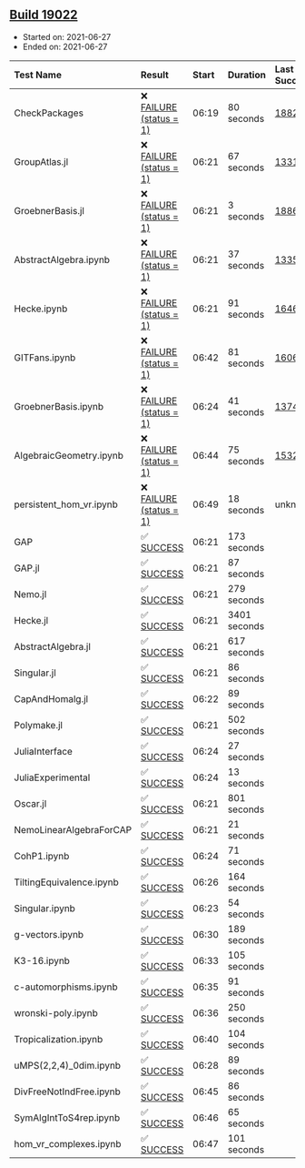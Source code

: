 ## [Build 19022](https://oscarci.mathematik.uni-kl.de/job/oscar/19022/)

* Started on: 2021-06-27
* Ended on: 2021-06-27

| Test Name    | Result | Start | Duration | Last Success | First Failure |
|:-------------|:-------|:------|:---------|:-------------|:--------------|
| CheckPackages | ❌ [FAILURE (status = 1)](https://oscarci.mathematik.uni-kl.de/job/oscar/19022/artifact/logs/build-19022/CheckPackages.log) | 06:19 | 80 seconds | [18822](https://oscarci.mathematik.uni-kl.de/job/oscar/18822/) | [18823](https://oscarci.mathematik.uni-kl.de/job/oscar/18823/) |
| GroupAtlas.jl | ❌ [FAILURE (status = 1)](https://oscarci.mathematik.uni-kl.de/job/oscar/19022/artifact/logs/build-19022/GroupAtlas.jl.log) | 06:21 | 67 seconds | [13311](https://oscarci.mathematik.uni-kl.de/job/oscar/13311/) | [13312](https://oscarci.mathematik.uni-kl.de/job/oscar/13312/) |
| GroebnerBasis.jl | ❌ [FAILURE (status = 1)](https://oscarci.mathematik.uni-kl.de/job/oscar/19022/artifact/logs/build-19022/GroebnerBasis.jl.log) | 06:21 | 3 seconds | [18864](https://oscarci.mathematik.uni-kl.de/job/oscar/18864/) | [18865](https://oscarci.mathematik.uni-kl.de/job/oscar/18865/) |
| AbstractAlgebra.ipynb | ❌ [FAILURE (status = 1)](https://oscarci.mathematik.uni-kl.de/job/oscar/19022/artifact/logs/build-19022/AbstractAlgebra.ipynb.log) | 06:21 | 37 seconds | [13355](https://oscarci.mathematik.uni-kl.de/job/oscar/13355/) | [13356](https://oscarci.mathematik.uni-kl.de/job/oscar/13356/) |
| Hecke.ipynb | ❌ [FAILURE (status = 1)](https://oscarci.mathematik.uni-kl.de/job/oscar/19022/artifact/logs/build-19022/Hecke.ipynb.log) | 06:21 | 91 seconds | [16463](https://oscarci.mathematik.uni-kl.de/job/oscar/16463/) | [16464](https://oscarci.mathematik.uni-kl.de/job/oscar/16464/) |
| GITFans.ipynb | ❌ [FAILURE (status = 1)](https://oscarci.mathematik.uni-kl.de/job/oscar/19022/artifact/logs/build-19022/GITFans.ipynb.log) | 06:42 | 81 seconds | [16068](https://oscarci.mathematik.uni-kl.de/job/oscar/16068/) | [16069](https://oscarci.mathematik.uni-kl.de/job/oscar/16069/) |
| GroebnerBasis.ipynb | ❌ [FAILURE (status = 1)](https://oscarci.mathematik.uni-kl.de/job/oscar/19022/artifact/logs/build-19022/GroebnerBasis.ipynb.log) | 06:24 | 41 seconds | [13748](https://oscarci.mathematik.uni-kl.de/job/oscar/13748/) | [13749](https://oscarci.mathematik.uni-kl.de/job/oscar/13749/) |
| AlgebraicGeometry.ipynb | ❌ [FAILURE (status = 1)](https://oscarci.mathematik.uni-kl.de/job/oscar/19022/artifact/logs/build-19022/AlgebraicGeometry.ipynb.log) | 06:44 | 75 seconds | [15322](https://oscarci.mathematik.uni-kl.de/job/oscar/15322/) | [15323](https://oscarci.mathematik.uni-kl.de/job/oscar/15323/) |
| persistent_hom_vr.ipynb | ❌ [FAILURE (status = 1)](https://oscarci.mathematik.uni-kl.de/job/oscar/19022/artifact/logs/build-19022/persistent_hom_vr.ipynb.log) | 06:49 | 18 seconds | unknown | unknown |
| GAP | ✅ [SUCCESS](https://oscarci.mathematik.uni-kl.de/job/oscar/19022/artifact/logs/build-19022/GAP.log) | 06:21 | 173 seconds |  |  |
| GAP.jl | ✅ [SUCCESS](https://oscarci.mathematik.uni-kl.de/job/oscar/19022/artifact/logs/build-19022/GAP.jl.log) | 06:21 | 87 seconds |  |  |
| Nemo.jl | ✅ [SUCCESS](https://oscarci.mathematik.uni-kl.de/job/oscar/19022/artifact/logs/build-19022/Nemo.jl.log) | 06:21 | 279 seconds |  |  |
| Hecke.jl | ✅ [SUCCESS](https://oscarci.mathematik.uni-kl.de/job/oscar/19022/artifact/logs/build-19022/Hecke.jl.log) | 06:21 | 3401 seconds |  |  |
| AbstractAlgebra.jl | ✅ [SUCCESS](https://oscarci.mathematik.uni-kl.de/job/oscar/19022/artifact/logs/build-19022/AbstractAlgebra.jl.log) | 06:21 | 617 seconds |  |  |
| Singular.jl | ✅ [SUCCESS](https://oscarci.mathematik.uni-kl.de/job/oscar/19022/artifact/logs/build-19022/Singular.jl.log) | 06:21 | 86 seconds |  |  |
| CapAndHomalg.jl | ✅ [SUCCESS](https://oscarci.mathematik.uni-kl.de/job/oscar/19022/artifact/logs/build-19022/CapAndHomalg.jl.log) | 06:22 | 89 seconds |  |  |
| Polymake.jl | ✅ [SUCCESS](https://oscarci.mathematik.uni-kl.de/job/oscar/19022/artifact/logs/build-19022/Polymake.jl.log) | 06:21 | 502 seconds |  |  |
| JuliaInterface | ✅ [SUCCESS](https://oscarci.mathematik.uni-kl.de/job/oscar/19022/artifact/logs/build-19022/JuliaInterface.log) | 06:24 | 27 seconds |  |  |
| JuliaExperimental | ✅ [SUCCESS](https://oscarci.mathematik.uni-kl.de/job/oscar/19022/artifact/logs/build-19022/JuliaExperimental.log) | 06:24 | 13 seconds |  |  |
| Oscar.jl | ✅ [SUCCESS](https://oscarci.mathematik.uni-kl.de/job/oscar/19022/artifact/logs/build-19022/Oscar.jl.log) | 06:21 | 801 seconds |  |  |
| NemoLinearAlgebraForCAP | ✅ [SUCCESS](https://oscarci.mathematik.uni-kl.de/job/oscar/19022/artifact/logs/build-19022/NemoLinearAlgebraForCAP.log) | 06:21 | 21 seconds |  |  |
| CohP1.ipynb | ✅ [SUCCESS](https://oscarci.mathematik.uni-kl.de/job/oscar/19022/artifact/logs/build-19022/CohP1.ipynb.log) | 06:24 | 71 seconds |  |  |
| TiltingEquivalence.ipynb | ✅ [SUCCESS](https://oscarci.mathematik.uni-kl.de/job/oscar/19022/artifact/logs/build-19022/TiltingEquivalence.ipynb.log) | 06:26 | 164 seconds |  |  |
| Singular.ipynb | ✅ [SUCCESS](https://oscarci.mathematik.uni-kl.de/job/oscar/19022/artifact/logs/build-19022/Singular.ipynb.log) | 06:23 | 54 seconds |  |  |
| g-vectors.ipynb | ✅ [SUCCESS](https://oscarci.mathematik.uni-kl.de/job/oscar/19022/artifact/logs/build-19022/g-vectors.ipynb.log) | 06:30 | 189 seconds |  |  |
| K3-16.ipynb | ✅ [SUCCESS](https://oscarci.mathematik.uni-kl.de/job/oscar/19022/artifact/logs/build-19022/K3-16.ipynb.log) | 06:33 | 105 seconds |  |  |
| c-automorphisms.ipynb | ✅ [SUCCESS](https://oscarci.mathematik.uni-kl.de/job/oscar/19022/artifact/logs/build-19022/c-automorphisms.ipynb.log) | 06:35 | 91 seconds |  |  |
| wronski-poly.ipynb | ✅ [SUCCESS](https://oscarci.mathematik.uni-kl.de/job/oscar/19022/artifact/logs/build-19022/wronski-poly.ipynb.log) | 06:36 | 250 seconds |  |  |
| Tropicalization.ipynb | ✅ [SUCCESS](https://oscarci.mathematik.uni-kl.de/job/oscar/19022/artifact/logs/build-19022/Tropicalization.ipynb.log) | 06:40 | 104 seconds |  |  |
| uMPS(2,2,4)_0dim.ipynb | ✅ [SUCCESS](https://oscarci.mathematik.uni-kl.de/job/oscar/19022/artifact/logs/build-19022/uMPS-2-2-4-_0dim.ipynb.log) | 06:28 | 89 seconds |  |  |
| DivFreeNotIndFree.ipynb | ✅ [SUCCESS](https://oscarci.mathematik.uni-kl.de/job/oscar/19022/artifact/logs/build-19022/DivFreeNotIndFree.ipynb.log) | 06:45 | 86 seconds |  |  |
| SymAlgIntToS4rep.ipynb | ✅ [SUCCESS](https://oscarci.mathematik.uni-kl.de/job/oscar/19022/artifact/logs/build-19022/SymAlgIntToS4rep.ipynb.log) | 06:46 | 65 seconds |  |  |
| hom_vr_complexes.ipynb | ✅ [SUCCESS](https://oscarci.mathematik.uni-kl.de/job/oscar/19022/artifact/logs/build-19022/hom_vr_complexes.ipynb.log) | 06:47 | 101 seconds |  |  |
